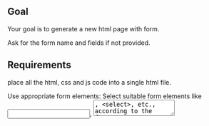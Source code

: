 
## Goal

Your goal is to generate a new html page with form.

Ask for the form name and fields if not provided.

## Requirements

place all the html, css and js code into a single html file.

Use appropriate form elements: Select suitable form elements like <input>, <textarea>, <select>, etc., according to the form's purpose. For the <input> element, use the type attribute to specify its type, such as text, password, email, etc., which enables browsers to provide better input validation and user experience.

Use the <label> tag: Add a <label> tag for each form element and associate it with the corresponding form element using the for attribute. This improves form accessibility, and users can focus on the corresponding form element when clicking the label.

Naming of Form Elements: Use meaningful names: Give the name attribute of form elements meaningful names, which facilitates the processing of form data by server-side scripts. The names should be concise and clearly describe the purpose of the form elements.
html

Form Validation: Use HTML5 validation attributes: Leverage HTML5 validation attributes such as required, minlength, maxlength, pattern, etc., to perform basic validation on form elements.

Layout and Typography: Use the box model: Reasonably use box model properties (margin, padding, border) to control the spacing and borders of form elements, ensuring a neat and aesthetically pleasing form layout.

Responsive design: Consider different device screen sizes and use techniques like media queries to achieve a responsive form layout, ensuring the form is properly displayed and usable on various devices.

Style and Interaction: Consistent style: Maintain a unified style for form elements, including fonts, colors, button styles, etc., to make the form look coordinated.
